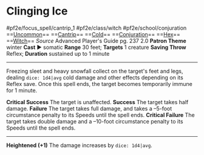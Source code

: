 # Clinging Ice
#pf2e/focus_spell/cantrip_1 #pf2e/class/witch #pf2e/school/conjuration 
==[Uncommon](rules/traits/uncommon.md)== ==[Cantrip](rules/traits/cantrip.md)== ==[Cold](rules/traits/cold.md)== ==[Conjuration](rules/traits/conjuration.md)== ==[Hex](../../../Traits/Hex.md)== ==[Witch](../../../Traits/Witch.md)==
*Source* Advanced Player's Guide pg. 237 2.0
**Patron Theme** winter
**Cast** ► somatic
**Range** 30 feet; **Targets** 1 creature
**Saving Throw** Reflex; **Duration** sustained up to 1 minute

---
Freezing sleet and heavy snowfall collect on the target's feet and legs, dealing `dice: 1d4|avg` cold damage and other effects depending on its Reflex save. Once this spell ends, the target becomes temporarily immune for 1 minute.

**Critical Success** The target is unaffected.
**Success** The target takes half damage.
**Failure** The target takes full damage, and takes a –5-foot circumstance penalty to its Speeds until the spell ends.
**Critical Failure** The target takes double damage and a –10-foot circumstance penalty to its Speeds until the spell ends.

<hr>

**Heightened (+1)** The damage increases by `dice: 1d4|avg`.